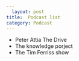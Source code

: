 ```yaml
---
  layout: post
title:  Podcast list
category: Podcast
---
```


- Peter Attia The Drive
- The knowledge porject
- The Tim Ferriss show
